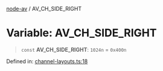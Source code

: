 [node-av](../globals.md) / AV\_CH\_SIDE\_RIGHT

# Variable: AV\_CH\_SIDE\_RIGHT

> `const` **AV\_CH\_SIDE\_RIGHT**: `1024n` = `0x400n`

Defined in: [channel-layouts.ts:18](https://github.com/seydx/av/blob/f8631fc881b394300b1479f511d55cf1c370a87f/src/constants/channel-layouts.ts#L18)

